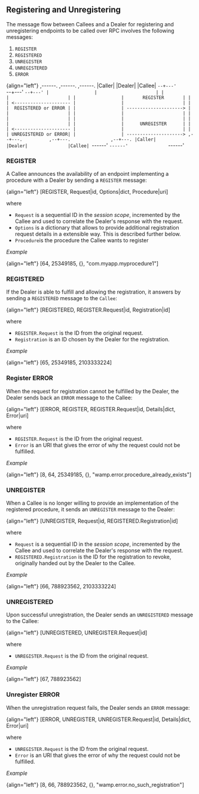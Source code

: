 ## Registering and Unregistering

The message flow between Callees and a Dealer for registering and unregistering endpoints to be called over RPC involves the following messages:

1. `REGISTER`
2. `REGISTERED`
4. `UNREGISTER`
5. `UNREGISTERED`
6. `ERROR`

{align="left"}
        ,------.          ,------.               ,------.
        |Caller|          |Dealer|               |Callee|
        `--+---'          `--+---'               `--+---'
           |                 |                      |
           |                 |                      |
           |                 |       REGISTER       |
           |                 | <---------------------
           |                 |                      |
           |                 |  REGISTERED or ERROR |
           |                 | --------------------->
           |                 |                      |
           |                 |                      |
           |                 |                      |
           |                 |                      |
           |                 |                      |
           |                 |      UNREGISTER      |
           |                 | <---------------------
           |                 |                      |
           |                 | UNREGISTERED or ERROR|
           |                 | --------------------->
        ,--+---.          ,--+---.               ,--+---.
        |Caller|          |Dealer|               |Callee|
        `------'          `------'               `------'


### REGISTER

A Callee announces the availability of an endpoint implementing a procedure with a Dealer by sending a `REGISTER` message:

{align="left"}
        [REGISTER, Request|id, Options|dict, Procedure|uri]

where

* `Request` is a sequential ID in the _session scope_, incremented by the Callee and used to correlate the Dealer's response with the request.
* `Options` is a dictionary that allows to provide additional registration request details in a extensible way. This is described further below.
* `Procedure`is the procedure the Callee wants to register

*Example*

{align="left"}
        [64, 25349185, {}, "com.myapp.myprocedure1"]

### REGISTERED

If the Dealer is able to fulfill and allowing the registration, it answers by sending a `REGISTERED` message to the `Callee`:

{align="left"}
        [REGISTERED, REGISTER.Request|id, Registration|id]

where

* `REGISTER.Request` is the ID from the original request.
*  `Registration` is an ID chosen by the Dealer for the registration.

*Example*

{align="left"}
        [65, 25349185, 2103333224]

### Register ERROR

When the request for registration cannot be fulfilled by the Dealer, the Dealer sends back an `ERROR` message to the Callee:

{align="left"}
        [ERROR, REGISTER, REGISTER.Request|id, Details|dict, Error|uri]

where

* `REGISTER.Request` is the ID from the original request.
* `Error` is an URI that gives the error of why the request could not be fulfilled.

*Example*

{align="left"}
        [8, 64, 25349185, {}, "wamp.error.procedure_already_exists"]

### UNREGISTER

When a Callee is no longer willing to provide an implementation of the registered procedure, it sends an `UNREGISTER` message to the Dealer:

{align="left"}
        [UNREGISTER, Request|id, REGISTERED.Registration|id]

where

* `Request` is a sequential ID in the _session scope_, incremented by the Callee and used to correlate the Dealer's response with the request.
* `REGISTERED.Registration` is the ID for the registration to revoke, originally handed out by the Dealer to the Callee.

*Example*

{align="left"}
        [66, 788923562, 2103333224]

### UNREGISTERED

Upon successful unregistration, the Dealer sends an `UNREGISTERED` message to the Callee:

{align="left"}
        [UNREGISTERED, UNREGISTER.Request|id]

where

* `UNREGISTER.Request` is the ID from the original request.

*Example*

{align="left"}
        [67, 788923562]

### Unregister ERROR

When the unregistration request fails, the Dealer sends an `ERROR` message:

{align="left"}
        [ERROR, UNREGISTER, UNREGISTER.Request|id, Details|dict,
            Error|uri]

where

* `UNREGISTER.Request` is the ID from the original request.
* `Error` is an URI that gives the error of why the request could not be fulfilled.

*Example*

{align="left"}
        [8, 66, 788923562, {}, "wamp.error.no_such_registration"]
